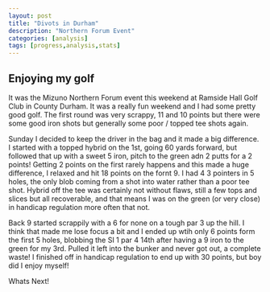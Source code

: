 ```yaml
---
layout: post
title: "Divots in Durham"
description: "Northern Forum Event"
categories: [analysis]
tags: [progress,analysis,stats]
---
```

## Enjoying my golf

It was the Mizuno Northern Forum event this weekend at Ramside Hall Golf Club in County Durham. It was a really fun weekend and I had some pretty good golf. The first round was very scrappy, 11 and 10 points but there were some good iron shots but generally some poor / topped tee shots again.

Sunday I decided to keep the driver in the bag and it made a big difference. I started with a topped hybrid on the 1st, going 60 yards forward, but followed that up with a sweet 5 iron, pitch to the green adn 2 putts for a 2 points! Getting 2 points on the first rarely happens and this made a huge difference, I relaxed and hit 18 points on the fornt 9. I had 4 3 pointers in 5 holes, the only blob coming from a shot into water rather than a poor tee shot. Hybrid off the tee was certainly not without flaws, still a few tops and slices but all recoverable, and that means I was on the green (or very close) in handicap regulation more often that not.

Back 9 started scrappily with a 6 for none on a tough par 3 up the hill. I think that made me lose focus a bit and I ended up wtih only 6 points form the first 5 holes, blobbing the SI 1 par 4 14th after having a 9 iron to the green for my 3rd. Pulled it left into the bunker and never got out, a complete waste! I finished off in handicap regulation to end up with 30 points, but boy did I enjoy myself!

Whats Next!  